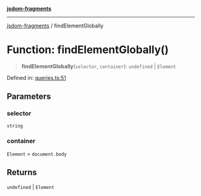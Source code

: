 [**jsdom-fragments**](../README.md)

***

[jsdom-fragments](../globals.md) / findElementGlobally

# Function: findElementGlobally()

> **findElementGlobally**(`selector`, `container`): `undefined` \| `Element`

Defined in: [queries.ts:51](https://github.com/dima117/jsdom-fragments/blob/e591ffac62a73316db93c2daac4edca949af6c57/src/queries.ts#L51)

## Parameters

### selector

`string`

### container

`Element` = `document.body`

## Returns

`undefined` \| `Element`
